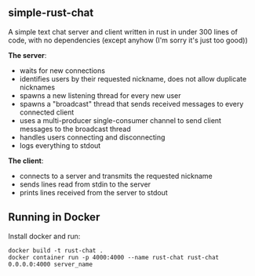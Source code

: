 ## simple-rust-chat

A simple text chat server and client written in rust in under 300 lines of code, with no dependencies (except anyhow (I'm sorry it's just too good))

**The server**:
 - waits for new connections
 - identifies users by their requested nickname, does not allow duplicate nicknames
 - spawns a new listening thread for every new user
 - spawns a "broadcast" thread that sends received messages to every connected client
 - uses a multi-producer single-consumer channel to send client messages to the broadcast thread
 - handles users connecting and disconnecting
 - logs everything to stdout

**The client**:
 - connects to a server and transmits the requested nickname
 - sends lines read from stdin to the server
 - prints lines received from the server to stdout

 ## Running in Docker
 Install docker and run:
 ```
 docker build -t rust-chat .
 docker container run -p 4000:4000 --name rust-chat rust-chat 0.0.0.0:4000 server_name
 ```
